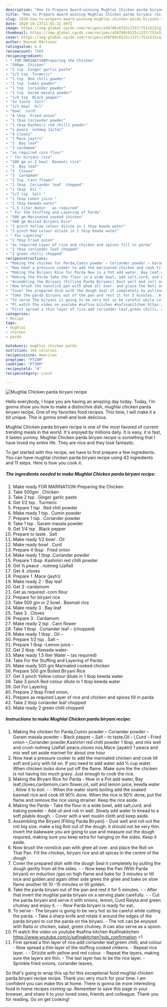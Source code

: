 ```yaml
---
description: "How to Prepare Award-winning Mughlai Chicken parda biryani recipe"
title: "How to Prepare Award-winning Mughlai Chicken parda biryani recipe"
slug: 1810-how-to-prepare-award-winning-mughlai-chicken-parda-biryani-recipe
date: 2020-10-13T11:01:22.697Z
image: https://img-global.cpcdn.com/recipes/a58788c6525c1337/751x532cq70/mughlai-chicken-parda-biryani-recipe-recipe-main-photo.jpg
thumbnail: https://img-global.cpcdn.com/recipes/a58788c6525c1337/751x532cq70/mughlai-chicken-parda-biryani-recipe-recipe-main-photo.jpg
cover: https://img-global.cpcdn.com/recipes/a58788c6525c1337/751x532cq70/mughlai-chicken-parda-biryani-recipe-recipe-main-photo.jpg
author: Hannah Martinez
ratingvalue: 4.4
reviewcount: 7860
recipeingredient:
- " FOR MARINATIONPreparing the Chicken"
- "500gm  Chicken"
- "2 tsp  Ginger garlic paste"
- "1/2 tsp  Turmeric"
- "1 tsp  Red chili powder"
- "1 tsp  Cumin powder"
- "1 tsp  Coriander powder"
- "1 tsp  Garam masala powder"
- "1/4 tsp  Black pepper"
- "to taste  Salt"
- "1/2 bowl  Oil"
- "bowl  Curd"
- "4 tbsp  Fried onion"
- "1 tbsp Coriander powder"
- "1 tbsp Kashmiri red chilli powder"
- "¼ peace  nutmeg Jaifal"
- "4 cloves"
- "1 Mace jaytri"
- "2  Bay leaf"
- "3 cardamom"
- "as required corn flour"
- " for biryani rice"
- "500 gm or 2 bowl  Basmati rice"
- "3  Bay leaf"
- "3  Cloves"
- "3  Cardamom"
- "2 tsp  Carn flower"
- "1 tbsp  Coriander leaf  chopped"
- "1 tbsp  Oil "
- "1/2 tsp  Salt "
- "1 tbsp Lemon juice "
- "2 tbsp Kewada water"
- "1.5 liter Water   as required"
- " For the Stuffing and Layering of Parda"
- "500 gm Marinated cooked chicken"
- "500 gm Boiled Biryani Rice"
- "3 pinch Yellow colour dilute in 1 tbsp kewda water"
- "3 pinch Red colour dilute in 1 tbsp kewda water"
- " For Layering"
- "2 tbsp Fried onion"
- "as required Layer of rice and chicken and spices fill in parda"
- "2 tbsp coriander leaf chopped"
- "2 green chilli chopped"
recipeinstructions:
- "Making the chicken for Parda,Cumin powder – Coriander powder – Garam masala powder – Black pepper –,Salt – to taste,Oil – l,Curd – Fried onion –,Coriander powder,Kashmiri red chilli powder 1 tbsp, and mix well and crush nutmeg (Jaifal) peace,cloves nos,Mace (jayatri) 1 peace and mix well set aside marinet for about one hour"
- "Now heat a pressure cooker to add the marinated chicken and cook till soft and juicy with lid on. If you need to add water add ½ cup water. When chicken looks done put off the flame. Make sure the the chicken is not having too much gravy. Just enough to cook the rice."
- "Making the Biryani Rice for Parda Now in a Pot add water, Bay leaf,cloves,cardamom,carn flower,oil, salt and lemon juice, kewda water ; Allow it to boil.  When the water starts boiling add the soaked basmati rice and cook till 90% done. When the rice is 90% done, put the flame and remove the rice using strainer. Keep the rice aside."
- "Making the Parda Take the flour in a wide bowl, add salt,curd, and baking powder Add oil and rub in well. Slowly add water to knead to a soft pliable dough. Cover with a wet muslin cloth and keep aside."
- "Assembling the Biryani (Filling Parda Biryani) Dust well and roll out the roti big size. make a big Roti out of the dough. it should not be very thin. Invert the bakeware you are going to use and measure out the dough required, making sure you keep extra for hanging on the sides. Keep it aside."
- "Now brush the nonstick pan with ghee all over. and place the Roti on That Pan. Fill the chicken, biryani rice and all spices in the centre of the dough"
- "Cover the prepared dish with the dough Seal it completely by pulling the dough gently from all the sides.  Now keep the Pan (With Parda biryani) on induction /gas on high flame and bake for 3 minutes or till nice and golden.and again other side grees the ghee and bake on slow flame another till 10 -15 minutes or till golden."
- "Take the parda biryani out of the pan and rest it for 5 minutes.  After that invert the mughlai parda biryani on a serving plate carefully.  Cut the parda biryani and serve it with onions, lemon, Curd Raiyta and green chutney and enjoy it.  Now Parda biryani is ready for eat.."
- "To serve The biryani is going to be very hot so be careful while cutting the parda. Take a sharp knife and rotate it around the edges of the parda biryani to cut the parda on the biryani. The roti can be enjoyed with Raita or chicken, salad, green chutney. It can also serve as a spoon."
- "Pl watch the video on youtube #safina kitchen #safinakitchen https://www.youtube.com/c/safinakitchen?sub_confirmation =1"
- "First spread a thin layer of rice.add coriander leaf,green chilli, and colour Now spread a thin layer of the stuffing cooked chikens. Repeat rice layer.  Drizzle with yellow and red colour. Repeat the layers, making sure the layers are thin. The last layer has to be the rice layer. Sprinkle fried onions, coriander leaves,"
categories:
- Recipe
tags:
- mughlai
- chicken
- parda

katakunci: mughlai chicken parda 
nutrition: 164 calories
recipecuisine: American
preptime: "PT28M"
cooktime: "PT30M"
recipeyield: "4"
recipecategory: Lunch

---
```



![Mughlai Chicken parda biryani recipe](https://img-global.cpcdn.com/recipes/a58788c6525c1337/751x532cq70/mughlai-chicken-parda-biryani-recipe-recipe-main-photo.jpg)

Hello everybody, I hope you are having an amazing day today. Today, I'm gonna show you how to make a distinctive dish, mughlai chicken parda biryani recipe. One of my favorites food recipes. This time, I will make it a bit unique. This is gonna smell and look delicious.

Mughlai Chicken parda biryani recipe is one of the most favored of current trending meals in the world. It's enjoyed by millions daily. It is easy, it is fast, it tastes yummy. Mughlai Chicken parda biryani recipe is something that I have loved my entire life. They are nice and they look fantastic.




To get started with this recipe, we have to first prepare a few ingredients. You can have mughlai chicken parda biryani recipe using 43 ingredients and 11 steps. Here is how you cook it.

<!--inarticleads1-->

##### The ingredients needed to make Mughlai Chicken parda biryani recipe:

1. Make ready  FOR MARINATION-Preparing the Chicken:
1. Take 500gm . Chicken
1. Take 2 tsp . Ginger garlic paste
1. Get 1/2 tsp . Turmeric
1. Prepare 1 tsp . Red chili powder
1. Make ready 1 tsp . Cumin powder
1. Prepare 1 tsp . Coriander powder
1. Take 1 tsp . Garam masala powder
1. Get 1/4 tsp . Black pepper
1. Prepare to taste . Salt
1. Make ready 1/2 bowl . Oil
1. Make ready bowl . Curd
1. Prepare 4 tbsp . Fried onion
1. Make ready 1 tbsp .Coriander powder
1. Prepare 1 tbsp .Kashmiri red chilli powder
1. Get ¼ peace . nutmeg (Jaifal)
1. Get 4 .cloves
1. Prepare 1 .Mace (jaytri)
1. Make ready 2 - Bay leaf
1. Get 3 -cardamom
1. Get as required -corn flour
1. Prepare  for biryani rice
1. Take 500 gm or 2 bowl . Basmati rice
1. Make ready 3 . Bay leaf
1. Take 3 . Cloves
1. Prepare 3 . Cardamom
1. Make ready 2 tsp . Carn flower
1. Take 1 tbsp . Coriander leaf – (chopped)
1. Make ready 1 tbsp . Oil –
1. Prepare 1/2 tsp . Salt –
1. Prepare 1 tbsp -Lemon juice -
1. Get 2 tbsp -Kewada water-
1. Make ready 1.5 liter Water –  (as required)
1. Take  For the Stuffing and Layering of Parda:
1. Make ready 500 gm Marinated cooked chicken
1. Prepare 500 gm Boiled Biryani Rice
1. Get 3 pinch Yellow colour dilute in 1 tbsp kewda water
1. Take 3 pinch Red colour dilute in 1 tbsp kewda water
1. Get  For Layering
1. Prepare 2 tbsp Fried onion,
1. Prepare as required Layer of rice and chicken and spices fill in parda
1. Take 2 tbsp coriander leaf chopped
1. Make ready 2 green chilli chopped




<!--inarticleads2-->

##### Instructions to make Mughlai Chicken parda biryani recipe:

1. Making the chicken for Parda,Cumin powder – Coriander powder – Garam masala powder – Black pepper –,Salt – to taste,Oil – l,Curd – Fried onion –,Coriander powder,Kashmiri red chilli powder 1 tbsp, and mix well and crush nutmeg (Jaifal) peace,cloves nos,Mace (jayatri) 1 peace and mix well set aside marinet for about one hour
1. Now heat a pressure cooker to add the marinated chicken and cook till soft and juicy with lid on. If you need to add water add ½ cup water. When chicken looks done put off the flame. Make sure the the chicken is not having too much gravy. Just enough to cook the rice.
1. Making the Biryani Rice for Parda - Now in a Pot add water, Bay leaf,cloves,cardamom,carn flower,oil, salt and lemon juice, kewda water ; Allow it to boil. -  - When the water starts boiling add the soaked basmati rice and cook till 90% done. When the rice is 90% done, put the flame and remove the rice using strainer. Keep the rice aside.
1. Making the Parda - Take the flour in a wide bowl, add salt,curd, and baking powder - Add oil and rub in well. Slowly add water to knead to a soft pliable dough. - Cover with a wet muslin cloth and keep aside.
1. Assembling the Biryani (Filling Parda Biryani) - Dust well and roll out the roti big size. make a big Roti out of the dough. it should not be very thin. Invert the bakeware you are going to use and measure out the dough required, making sure you keep extra for hanging on the sides. Keep it aside.
1. Now brush the nonstick pan with ghee all over. and place the Roti on That Pan. Fill the chicken, biryani rice and all spices in the centre of the dough
1. Cover the prepared dish with the dough Seal it completely by pulling the dough gently from all the sides. -  - Now keep the Pan (With Parda biryani) on induction /gas on high flame and bake for 3 minutes or till nice and golden.and again other side grees the ghee and bake on slow flame another till 10 -15 minutes or till golden.
1. Take the parda biryani out of the pan and rest it for 5 minutes. -  - After that invert the mughlai parda biryani on a serving plate carefully. -  - Cut the parda biryani and serve it with onions, lemon, Curd Raiyta and green chutney and enjoy it. -  - Now Parda biryani is ready for eat..
1. To serve - The biryani is going to be very hot so be careful while cutting the parda. - Take a sharp knife and rotate it around the edges of the parda biryani to cut the parda on the biryani. - The roti can be enjoyed with Raita or chicken, salad, green chutney. It can also serve as a spoon.
1. Pl watch the video on youtube #safina kitchen #safinakitchen https://www.youtube.com/c/safinakitchen?sub_confirmation =1
1. First spread a thin layer of rice.add coriander leaf,green chilli, and colour - Now spread a thin layer of the stuffing cooked chikens. - Repeat rice layer. -  - Drizzle with yellow and red colour. - Repeat the layers, making sure the layers are thin. - The last layer has to be the rice layer. - Sprinkle fried onions, coriander leaves,




So that's going to wrap this up for this exceptional food mughlai chicken parda biryani recipe recipe. Thank you very much for your time. I am confident you can make this at home. There is gonna be more interesting food in home recipes coming up. Remember to save this page in your browser, and share it to your loved ones, friends and colleague. Thank you for reading. Go on get cooking!
